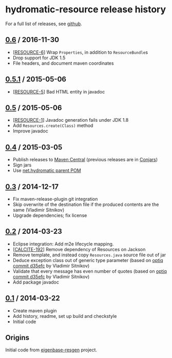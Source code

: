 # hydromatic-resource release history

For a full list of releases, see <a href="https://github.com/julianhyde/hydromatic-resource/releases">github</a>.

## <a href="https://github.com/julianhyde/hydromatic-resource/releases/tag/hydromatic-resource-0.6">0.6</a> / 2016-11-30

* [<a href="https://github.com/julianhyde/hydromatic-resource/issues/5">RESOURCE-6</a>]
  Wrap `Properties`, in addition to `ResourceBundle`s
* Drop support for JDK 1.5
* File headers, and document maven coordinates

## <a href="https://github.com/julianhyde/hydromatic-resource/releases/tag/hydromatic-resource-0.5.1">0.5.1</a> / 2015-05-06

* [<a href="https://github.com/julianhyde/hydromatic-resource/issues/5">RESOURCE-5</a>]
  Bad HTML entity in javadoc

## <a href="https://github.com/julianhyde/hydromatic-resource/releases/tag/hydromatic-resource-0.5">0.5</a> / 2015-05-06

* [<a href="https://github.com/julianhyde/hydromatic-resource/issues/1">RESOURCE-1</a>]
  Javadoc generation fails under JDK 1.8
* Add `Resources.create(Class)` method
* Improve javadoc

## <a href="https://github.com/julianhyde/hydromatic-resource/releases/tag/hydromatic-resource-0.4">0.4</a> / 2015-03-05

* Publish releases to <a href="http://search.maven.org/">Maven Central</a>
  (previous releases are in <a href="http://www.conjars.org/">Conjars</a>)
* Sign jars
* Use <a href="https://github.com/julianhyde/hydromatic-parent">net.hydromatic parent POM</a>

## <a href="https://github.com/julianhyde/hydromatic-resource/releases/tag/hydromatic-resource-0.3">0.3</a> / 2014-12-17

* Fix maven-release-plugin git integration
* Skip overwrite of the destination file if the produced contents are the same
  (Vladimir Sitnikov)
* Upgrade dependencies; fix license

## <a href="https://github.com/julianhyde/hydromatic-resource/releases/tag/hydromatic-resource-0.2">0.2</a> / 2014-03-23

* Eclipse integration: Add m2e lifecycle mapping.
* [<a href="https://issues.apache.org/jira/browse/CALCITE-192">CALCITE-192</a>]
  Remove dependency of Resources on Jackson
* Remove template, and instead copy `Resources.java` source file out of jar
* Deduce exception class out of generic type parameter
  (based on <a href="https://github.com/julianhyde/optiq/commit/d35efc5e454059c90d1192b969df0ae4f741e987">optiq commit d35efc</a> by Vladimir Sitnikov)
* Validate that every message has even number of quotes
  (based on <a href="https://github.com/julianhyde/optiq/commit/d35efc5e454059c90d1192b969df0ae4f741e987">optiq commit d35efc</a> by Vladimir Sitnikov)
* Add package javadoc

## <a href="https://github.com/julianhyde/hydromatic-resource/releases/tag/hydromatic-resource-0.1">0.1</a> / 2014-03-22

* Create maven plugin
* Add history, readme, set up build and checkstyle
* Initial code

## Origins

Initial code from
<a href="https://github.com/julianhyde/eigenbase-resgen">eigenbase-resgen</a>
project.
